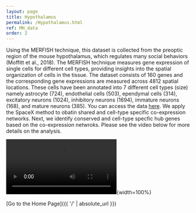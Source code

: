 ```yaml
---
layout: page
title: Hypothalamus
permalink: /Hypothalamus.html
ref: MH_data
order: 2
---
```




Using the MERFISH technique, this dataset is collected from the preoptic region of the mouse hypothalamus, which regulates many social behaviors (Moffitt et al.,
2018). The MERFISH technique measures gene expression of single cells for different cell types, providing insights into the spatial organization of cells in the tissue. The dataset consists of $160$ genes and the corresponding gene expressions are measured across $4812$ spatial locations. These cells have been annotated into 7 different cell types (size) namely astrocyte $(724)$, endothelial cells $(503)$, ependymal cells $(314)$, excitatory neurons $(1024)$, inhibitory neurons $(1694)$, immature neurons $(168)$, and mature neurons $(385)$. You can access the data [here](https://github.com/xzhoulab/SPARK-Analysis/tree/master/processed_data). We apply the SpaceX method to obatin shared and cell-type specific co-expression networks. Next, we identify conserved and cell-type specfic hub genes based on the co-expression netwroks. Please see the video below for more details on the analysis. 


![](MH.mp4){width=100%}


[Go to the Home Page]({{ '/' | absolute_url }})

